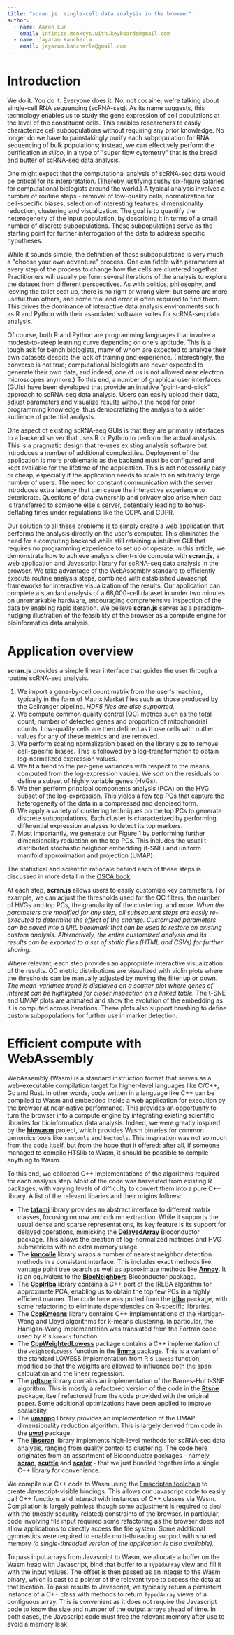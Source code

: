 ```yaml
---
title: "scran.js: single-cell data analysis in the browser"
author:
  - name: Aaron Lun
    email: infinite.monkeys.with.keyboards@gmail.com
  - name: Jayaram Kancherla
    email: jayaram.kancherla@gmail.com
---
```


# Introduction

We do it. 
You do it. 
Everyone does it.
No, not cocaine; we're talking about single-cell RNA sequencing (scRNA-seq).
As its name suggests, this technology enables us to study the gene expression of cell populations at the level of the constituent cells.
This enables researchers to easily characterize cell subpopulations without requiring any prior knowledge.
No longer do we have to painstakingly purify each subpopulation for RNA sequencing of bulk populations;
instead, we can effectively perform the purification _in silico_, in a type of "super flow cytometry" that is the bread and butter of scRNA-seq data analysis.

One might expect that the computational analysis of scRNA-seq data would be critical for its interpretation.
(Thereby justifying cushy six-figure salaries for computational biologists around the world.)
A typical analysis involves a number of routine steps - 
removal of low-quality cells, normalization for cell-specific biases, selection of interesting features, dimensionality reduction, clustering and visualization.
The goal is to quantify the heterogeneity of the input population, by describing it in terms of a small number of discrete subpopulations.
These subpopulations serve as the starting point for further interrogation of the data to address specific hypotheses.

While it sounds simple, the definition of these subpopulations is very much a "choose your own adventure" process.
One can fiddle with parameters at every step of the process to change how the cells are clustered together. 
Practitioners will usually perform several iterations of the analysis to explore the dataset from different perspectives.
As with politics, philosophy, and leaving the toilet seat up, there is no right or wrong view; but some are more useful than others, and some trial and error is often required to find them.
This drives the dominance of interactive data analysis environments such as R and Python with their associated software suites for scRNA-seq data analysis.

Of course, both R and Python are programming languages that involve a modest-to-steep learning curve depending on one's aptitude.
This is a tough ask for bench biologists, many of whom are expected to analyze their own datasets despite the lack of training and experience.
(Interestingly, the converse is not true; computational biologists are never expected to generate their own data, and indeed, one of us is not allowed near electron microscopes anymore.)
To this end, a number of graphical user interfaces (GUIs) have been developed that provide an intuitive "point-and-click" approach to scRNA-seq data analysis.
Users can easily upload their data, adjust parameters and visualize results without the need for prior programming knowledge, thus democratizing the analysis to a wider audience of potential analysts.

One aspect of existing scRNA-seq GUIs is that they are primarily interfaces to a backend server that uses R or Python to perform the actual analysis.
This is a pragmatic design that re-uses existing analysis software but introduces a number of additional complexities.
Deployment of the application is more problematic as the backend must be configured and kept available for the lifetime of the application.
This is not necessarily easy or cheap, especially if the application needs to scale to an arbitrarily large number of users.
The need for constant communication with the server introduces extra latency that can cause the interactive experience to deteriorate.
Questions of data ownership and privacy also arise when data is transferred to someone else's server, potentially leading to bonus-deflating fines under regulations like the CCPA and GDPR.

Our solution to all these problems is to simply create a web application that performs the analysis directly on the user's computer. 
This eliminates the need for a computing backend while still retaining a intuitive GUI that requires no programming experience to set up or operate.
In this article, we demonstrate how to achieve analysis client-side compute with **scran.js**, a web application and Javascript library for scRNA-seq data analysis in the browser.
We take advantage of the WebAssembly standard to efficiently execute routine analysis steps, combined with established Javascript frameworks for interactive visualization of the results.
Our application can complete a standard analysis of a 68,000-cell dataset in under two minutes on unremarkable hardware, encouraging comprehensive inspection of the data by enabling rapid iteration.
We believe **scran.js** serves as a paradigm-nudging illustration of the feasibility of the browser as a compute engine for bioinformatics data analysis.

# Application overview

**scran.js** provides a simple linear interface that guides the user through a routine scRNA-seq analysis.

1. We import a gene-by-cell count matrix from the user's machine, typically in the form of Matrix Market files such as those produced by the Cellranger pipeline.
_HDF5 files are also supported._
2. We compute common quality control (QC) metrics such as the total count, number of detected genes and proportion of mitochondrial counts.
Low-quality cells are then defined as those cells with outlier values for any of these metrics and are removed.
3. We perform scaling normalization based on the library size to remove cell-specific biases.
This is followed by a log-transformation to obtain log-normalized expression values.
4. We fit a trend to the per-gene variances with respect to the means, computed from the log-expression vaules.
We sort on the residuals to define a subset of highly variable genes (HVGs). 
5. We then perform principal components analysis (PCA) on the HVG subset of the log-expression.
This yields a few top PCs that capture the heterogeneity of the data in a compressed and denoised form.
6. We apply a variety of clustering techniques on the top PCs to generate discrete subpopulations.
Each cluster is characterized by performing differential expression analyses to detect its top markers.
7. Most importantly, we generate our Figure 1 by performing further dimensionality reduction on the top PCs.
This includes the usual t-distributed stochastic neighbor embedding (t-SNE) and uniform manifold approximation and projection (UMAP).

The statistical and scientific rationale behind each of these steps is discussed in more detail in the [OSCA book](https://bioconductor.org/books/release/OSCA/).

At each step, **scran.js** allows users to easily customize key parameters.
For example, we can adjust the thresholds used for the QC filters, the number of HVGs and top PCs, the granularity of the clustering, and more.
_When the parameters are modified for any step, all subsequent steps are easily re-executed to determine the effect of the change._
_Customized parameters can be saved into a URL bookmark that can be used to restore an existing custom analysis._
_Alternatively, the entire customized analysis and its results can be exported to a set of static files (HTML and CSVs) for further sharing._

Where relevant, each step provides an appropriate interactive visualization of the results.
QC metric distributions are visualized with violin plots where the thresholds can be manually adjusted by moving the filter up or down.
_The mean-variance trend is displayed on a scatter plot where genes of interest can be highlighed for closer inspection on a linked table._
The t-SNE and UMAP plots are animated and show the evolution of the embedding as it is computed across iterations.
These plots also support brushing to define custom subpopulations for further use in marker detection.

# Efficient compute with WebAssembly

WebAssembly (Wasm) is a standard instruction format that serves as a web-executable compilation target for higher-level languages like C/C++, Go and Rust.
In other words, code written in a language like C++ can be compiled to Wasm and embedded inside a web application for execution by the browser at near-native performance. 
This provides an opportunity to turn the browser into a compute engine by integrating existing scientific libraries for bioinformatics data analysis.
Indeed, we were greatly inspired by the [**biowasm**](https://github.com/biowasm) project, which provides Wasm binaries for common genomics tools like `samtools` and `bedtools`. 
This inspiration was not so much from the code itself, but from the hope that it offered: after all, if someone managed to compile HTSlib to Wasm, it should be possible to compile anything to Wasm.

To this end, we collected C++ implementations of the algorithms required for each analysis step.
Most of the code was harvested from existing R packages, with varying levels of difficulty to convert them into a pure C++ library.
A list of the relevant libaries and their origins follows:

- The [**tatami**](https://github.com/LTLA/tatami) library provides an abstract interface to different matrix classes, focusing on row and column extraction.
While it supports the usual dense and sparse representations, its key feature is its support for delayed operations,
mimicking the [**DelayedArray**](https://bioconductor.org/packages/DelayedArray) Bioconductor package.
This allows the creation of log-normalized matrices and HVG submatrices with no extra memory usage.
- The [**knncolle**](https://github.com/LTLA/knncolle) library wraps a number of nearest neighbor detection methods in a consistent interface.
This includes exact methods like vantage point tree search as well as approximate methods like [**Annoy**](https://github.com/spotify/Annoy).
It is an equivalent to the [**BiocNeighbors**](https://github.com/LTLA/BiocNeighbors) Bioconductor package.
- The [**CppIrlba**](https://github.com/LTLA/CppIrlba) library contains a C++ port of the IRLBA algorithm for approximate PCA,
enabling us to obtain the top few PCs in a highly efficient manner.
The code here was ported from the [**irlba**](https://github.com/bwlewis/irlba) package, with some refactoring to eliminate dependencies on R-specific libraries.
- The [**CppKmeans**](https://github.com/LTLA/CppKmeans) library contains C++ implementations of the Hartigan-Wong and Lloyd algorithms for k-means clustering.
In particular, the Hartigan-Wong implementation was translated from the Fortran code used by R's `kmeans` function.
- The [**CppWeightedLowess**](https://github.com/LTLA/CppWeightedLowess) package contains a C++ implementation of the `weightedLowess` function in the [**limma**](https://bioconductor.org/packages/limma) package.
This is a variant of the standard LOWESS implementation from R's `lowess` function, modified so that the weights are allowed to influence both the span calculation and the linear regression.
- The [**qdtsne**](https://github.com/LTLA/qdtsne) library contains an implementation of the Barnes-Hut t-SNE algorithm.
This is mostly a refactored version of the code in the [**Rtsne**](https://cran.r-project.org/web/packages/Rtsne/index.html) package, itself refactored from the code provided with the original paper.
Some additional optimizations have been applied to improve scalability.
- The [**umappp**](https://github.com/LTLA/umappp) library provides an implementation of the UMAP dimensionality reduction algorithm.
This is largely derived from code in the [**uwot**](https://cran.r-project.org/web/packages/uwot/index.html) package.
- The [**libscran**](https://github.com/LTLA/libscran) library implements high-level methods for scRNA-seq data analysis, ranging from quality control to clustering.
The code here originates from an assortment of Bioconductor packages - 
namely, [**scran**](https://bioconductor.org/packages/scran), [**scuttle**](https://bioconductor.org/packages/scuttle) and [**scater**](https://bioconductor.org/packages/scater) -
that we just bundled together into a single C++ library for convenience. 

We compile our C++ code to Wasm using the [Emscripten toolchain](https://emscripten.org/) to create Javascript-visible bindings.
This allows our Javascript code to easily call C++ functions and interact with instances of C++ classes via Wasm.
Compilation is largely painless though some adjustment is required to deal with the (mostly security-related) constraints of the browser.
In particular, code involving file input required some refactoring as the browser does not allow applications to directly access the file system.
Some additional gymnastics were required to enable multi-threading support with shared memory _(a single-threaded version of the application is also available)._

To pass input arrays from Javascript to Wasm, we allocate a buffer on the Wasm heap with Javascript, bind that buffer to a `TypedArray` view and fill it with the input values.
The offset is then passed as an integer to the Wasm binary, which is cast to a pointer of the relevant type to access the data at that location.
To pass results to Javascript, we typically return a persistent instance of a C++ class with methods to return `TypedArray` views of a contiguous array. 
This is convenient as it does not require the Javascript code to know the size and number of the output arrays ahead of time.
In both cases, the Javascript code must free the relevant memory after use to avoid a memory leak.
